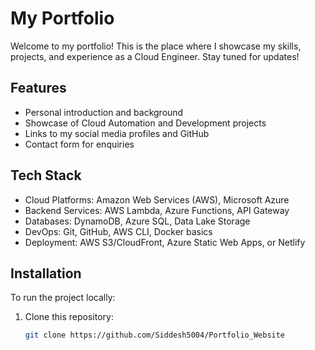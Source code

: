 # My Portfolio

Welcome to my portfolio! This is the place where I showcase my skills, projects, and experience as a Cloud Engineer. Stay tuned for updates!

## Features

- Personal introduction and background
- Showcase of Cloud Automation and Development projects
- Links to my social media profiles and GitHub
- Contact form for enquiries

## Tech Stack

- Cloud Platforms: Amazon Web Services (AWS), Microsoft Azure
- Backend Services: AWS Lambda, Azure Functions, API Gateway
- Databases: DynamoDB, Azure SQL, Data Lake Storage
- DevOps: Git, GitHub, AWS CLI, Docker basics
- Deployment: AWS S3/CloudFront, Azure Static Web Apps, or Netlify

## Installation

To run the project locally:

1. Clone this repository:
   ```bash
   git clone https://github.com/Siddesh5004/Portfolio_Website
